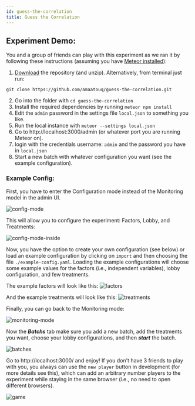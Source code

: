 ```yaml
---
id: guess-the-correlation
title: Guess the Correlation
---
```


## Experiment Demo:

You and a group of friends can play with this experiment as we ran it by following these instructions (assuming you have [Meteor installed](https://www.meteor.com/install)):

1. [Download](https://github.com/amaatouq/guess-the-correlation) the repository (and unzip). Alternatively, from terminal just run:

```ssh
git clone https://github.com/amaatouq/guess-the-correlation.git
```

2. Go into the folder with `cd guess-the-correlation`
3. Install the required dependencies by running `meteor npm install`
4. Edit the `admin` password in the settings file `local.json` to something you like.
5. Run the local instance with `meteor --settings local.json`
6. Go to http://localhost:3000/admin (or whatever port you are running Meteor on).
7. login with the credentials username: `admin` and the password you have in `local.json`
8. Start a new batch with whatever configuration you want (see the example configuration).

### Example Config:

First, you have to enter the Configuration mode instead of the Monitoring model in the admin UI.

![config-mode][config-mode-image]

[config-mode-image]: https://github.com/amaatouq/guess-the-correlation/raw/master/readme_screenshots/configuration_mode.png

This will allow you to configure the experiment: Factors, Lobby, and Treatments:

![config-mode-inside][config-mode-inside-image]

[config-mode-inside-image]: https://github.com/amaatouq/guess-the-correlation/raw/master/readme_screenshots/configuration_mode_inside.png

Now, you have the option to create your own configuration (see below) or load an example configuration by clicking on `import` and then choosing the file `./example-config.yaml`.
Loading the example configurations will choose some example values for the factors (i.e., independent variables), lobby configuration, and few treatments.

The example factors will look like this:
![factors][factors-img]

[factors-img]: https://github.com/amaatouq/guess-the-correlation/raw/master/readme_screenshots/factors_example.png

And the example treatments will look like this:
![treatments][treatments-img]

[treatments-img]: https://github.com/amaatouq/guess-the-correlation/raw/master/readme_screenshots/treatments_example.png

Finally, you can go back to the Monitoring mode:

![monitoring-mode][monitoring-mode-image]

[monitoring-mode-image]: https://github.com/amaatouq/guess-the-correlation/raw/master/readme_screenshots/monitoring_mode.png

Now the **_Batchs_** tab make sure you add a new batch, add the treatments you want, choose your lobby configurations, and then **_start_** the batch.

![batches][batches-img]

[batches-img]: https://github.com/amaatouq/guess-the-correlation/raw/master/readme_screenshots/new_batch.png

Go to http://localhost:3000/ and enjoy! If you don't have 3 friends to play with you, you always can use the `new player` button in development (for more details see this), which can add an arbitrary number players to the experiment while staying in the same browser (i.e., no need to open different browsers).

![game][game-img]

[game-img]: https://github.com/amaatouq/guess-the-correlation/raw/master/readme_screenshots/game.png
